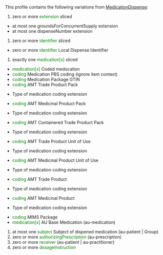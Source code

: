 This profile contains the following variations from [MedicationDispense](http://hl7.org/fhir/STU3/MedicationDispense):

1. zero or more <span style='color:green'> extension </span>  sliced
- at most one groundsForConcurrentSupply extension
- at most one dispenseNumber extension
1. zero or more <span style='color:green'> identifier </span>  sliced
* zero or more <span style='color:green'> identifier </span> Local Dispense Identifier
1. exactly one <span style='color:green'> medication[x] </span>  sliced
*  <span style='color:green'> medication[x] </span> Coded medocation
*  <span style='color:green'> coding </span> Medication PBS coding (ignore item context)
*  <span style='color:green'> coding </span> Medication Package GTIN
*  <span style='color:green'> coding </span> AMT Trade Product Pack
  -  Type of medication coding extension
*  <span style='color:green'> coding </span> AMT Medicinal Product Pack
  -  Type of medication coding extension
*  <span style='color:green'> coding </span> AMT Containered Trade Product Pack
  -  Type of medication coding extension
*  <span style='color:green'> coding </span> AMT Trade Product Unit of Use
  -  Type of medication coding extension
*  <span style='color:green'> coding </span> AMT Medicinal Product Unit of Use
  -  Type of medication coding extension
*  <span style='color:green'> coding </span> AMT Trade Product
  -  Type of medication coding extension
*  <span style='color:green'> coding </span> AMT Medicinal Product
  -  Type of medication coding extension
*  <span style='color:green'> coding </span> MIMS Package
*  <span style='color:green'> medication[x] </span> AU Base Medication (au-medication)
1. at most one <span style='color:green'> subject </span> Subject of dispened medication (au-patient \| Group)
1. zero or more <span style='color:green'> authorizingPrescription </span>  (au-prescription)
1. zero or more <span style='color:green'> receiver </span>  (au-patient \| au-practitioner)
1. zero or more <span style='color:green'> dosageInstruction </span> 